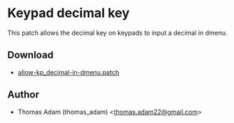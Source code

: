 Keypad decimal key
==================

This patch allows the decimal key on keypads to input a decimal in dmenu.

Download
--------

* [allow-kp_decimal-in-dmenu.patch](allow-kp_decimal-in-dmenu.patch)

Author
------

* Thomas Adam (thomas_adam) <[thomas.adam22@gmail.com](mailto:thomas.adam22@gmail.com)>
